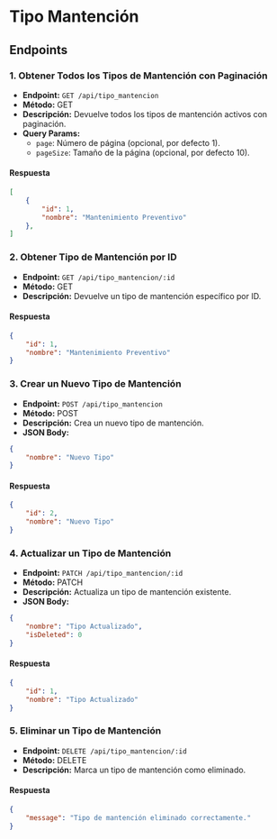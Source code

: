 # Tipo Mantención

## Endpoints

### 1. Obtener Todos los Tipos de Mantención con Paginación
- **Endpoint:** `GET /api/tipo_mantencion`
- **Método:** GET
- **Descripción:** Devuelve todos los tipos de mantención activos con paginación.
- **Query Params:**
  - `page`: Número de página (opcional, por defecto 1).
  - `pageSize`: Tamaño de la página (opcional, por defecto 10).

#### Respuesta
```json
[
    {
        "id": 1,
        "nombre": "Mantenimiento Preventivo"
    },
]
```

### 2. Obtener Tipo de Mantención por ID
- **Endpoint:** `GET /api/tipo_mantencion/:id`
- **Método:** GET
- **Descripción:** Devuelve un tipo de mantención específico por ID.

#### Respuesta
```json
{
    "id": 1,
    "nombre": "Mantenimiento Preventivo"
}
```

### 3. Crear un Nuevo Tipo de Mantención
- **Endpoint:** `POST /api/tipo_mantencion`
- **Método:** POST
- **Descripción:** Crea un nuevo tipo de mantención.
- **JSON Body:**
```json
{
    "nombre": "Nuevo Tipo"
}
```

#### Respuesta
```json
{
    "id": 2,
    "nombre": "Nuevo Tipo"
}
```

### 4. Actualizar un Tipo de Mantención
- **Endpoint:** `PATCH /api/tipo_mantencion/:id`
- **Método:** PATCH
- **Descripción:** Actualiza un tipo de mantención existente.
- **JSON Body:**
```json
{
    "nombre": "Tipo Actualizado",
    "isDeleted": 0
}
```

#### Respuesta
```json
{
    "id": 1,
    "nombre": "Tipo Actualizado"
}
```

### 5. Eliminar un Tipo de Mantención
- **Endpoint:** `DELETE /api/tipo_mantencion/:id`
- **Método:** DELETE
- **Descripción:** Marca un tipo de mantención como eliminado.

#### Respuesta
```json
{
    "message": "Tipo de mantención eliminado correctamente."
}
```